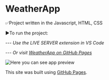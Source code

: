 # WeatherApp

✅Project written in the Javascript, HTML, CSS

▶To run the project:

--- *Use the LIVE SERVER extension in VS Code*

--- *Or visit [WeatherApp on GitHub Pages](https://newgen2022.github.io/portfolio_WeatherApp/)*

![Here you can see app preview](https://github.com/NewGen2022/portfolio_WeatherApp/blob/main/App_example.png)

This site was built using [GitHub Pages](https://pages.github.com/).
